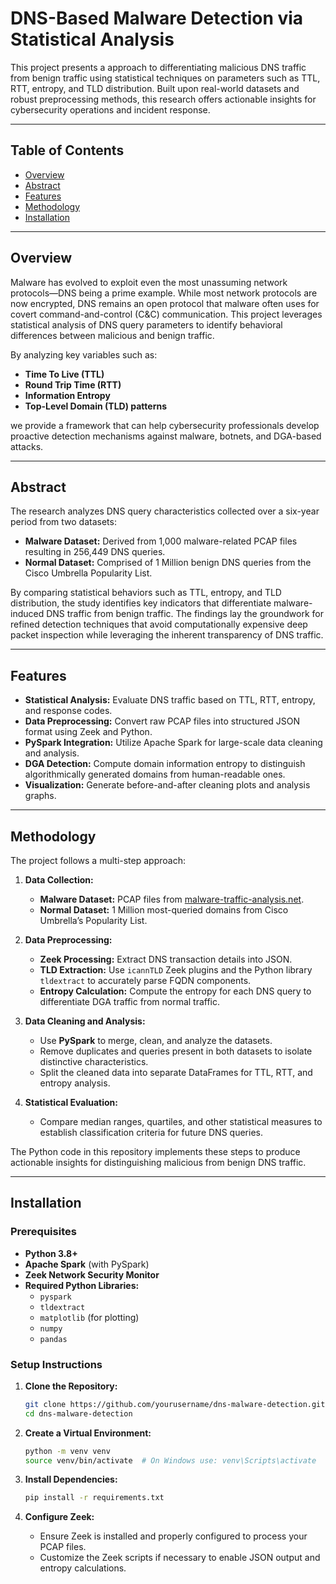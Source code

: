 # DNS-Based Malware Detection via Statistical Analysis

This project presents a approach to differentiating malicious DNS traffic from benign traffic using statistical techniques on parameters such as TTL, RTT, entropy, and TLD distribution. Built upon real-world datasets and robust preprocessing methods, this research offers actionable insights for cybersecurity operations and incident response.

---

## Table of Contents

- [Overview](#overview)
- [Abstract](#abstract)
- [Features](#features)
- [Methodology](#methodology)
- [Installation](#installation)

---

## Overview

Malware has evolved to exploit even the most unassuming network protocols—DNS being a prime example. While most network protocols are now encrypted, DNS remains an open protocol that malware often uses for covert command-and-control (C&C) communication. This project leverages statistical analysis of DNS query parameters to identify behavioral differences between malicious and benign traffic.

By analyzing key variables such as:
- **Time To Live (TTL)**
- **Round Trip Time (RTT)**
- **Information Entropy**
- **Top-Level Domain (TLD) patterns**

we provide a framework that can help cybersecurity professionals develop proactive detection mechanisms against malware, botnets, and DGA-based attacks.

---

## Abstract

The research analyzes DNS query characteristics collected over a six-year period from two datasets:
- **Malware Dataset:** Derived from 1,000 malware-related PCAP files resulting in 256,449 DNS queries.
- **Normal Dataset:** Comprised of 1 Million benign DNS queries from the Cisco Umbrella Popularity List.

By comparing statistical behaviors such as TTL, entropy, and TLD distribution, the study identifies key indicators that differentiate malware-induced DNS traffic from benign traffic. The findings lay the groundwork for refined detection techniques that avoid computationally expensive deep packet inspection while leveraging the inherent transparency of DNS traffic.

---

## Features

- **Statistical Analysis:** Evaluate DNS traffic based on TTL, RTT, entropy, and response codes.
- **Data Preprocessing:** Convert raw PCAP files into structured JSON format using Zeek and Python.
- **PySpark Integration:** Utilize Apache Spark for large-scale data cleaning and analysis.
- **DGA Detection:** Compute domain information entropy to distinguish algorithmically generated domains from human-readable ones.
- **Visualization:** Generate before-and-after cleaning plots and analysis graphs.

---

## Methodology

The project follows a multi-step approach:

1. **Data Collection:**
   - **Malware Dataset:** PCAP files from [malware-traffic-analysis.net](https://malware-traffic-analysis.net).
   - **Normal Dataset:** 1 Million most-queried domains from Cisco Umbrella’s Popularity List.
   
2. **Data Preprocessing:**
   - **Zeek Processing:** Extract DNS transaction details into JSON.
   - **TLD Extraction:** Use `icannTLD` Zeek plugins and the Python library `tldextract` to accurately parse FQDN components.
   - **Entropy Calculation:** Compute the entropy for each DNS query to differentiate DGA traffic from normal traffic.
   
3. **Data Cleaning and Analysis:**
   - Use **PySpark** to merge, clean, and analyze the datasets.
   - Remove duplicates and queries present in both datasets to isolate distinctive characteristics.
   - Split the cleaned data into separate DataFrames for TTL, RTT, and entropy analysis.
   
4. **Statistical Evaluation:**
   - Compare median ranges, quartiles, and other statistical measures to establish classification criteria for future DNS queries.

The Python code in this repository implements these steps to produce actionable insights for distinguishing malicious from benign DNS traffic.

---

## Installation

### Prerequisites

- **Python 3.8+**
- **Apache Spark** (with PySpark)
- **Zeek Network Security Monitor**
- **Required Python Libraries:**
  - `pyspark`
  - `tldextract`
  - `matplotlib` (for plotting)
  - `numpy`
  - `pandas`
  
### Setup Instructions

1. **Clone the Repository:**
   ```bash
   git clone https://github.com/yourusername/dns-malware-detection.git
   cd dns-malware-detection
   ```

2. **Create a Virtual Environment:**
   ```bash
   python -m venv venv
   source venv/bin/activate  # On Windows use: venv\Scripts\activate
   ```

3. **Install Dependencies:**
   ```bash
   pip install -r requirements.txt
   ```

4. **Configure Zeek:**
   - Ensure Zeek is installed and properly configured to process your PCAP files.
   - Customize the Zeek scripts if necessary to enable JSON output and entropy calculations.
